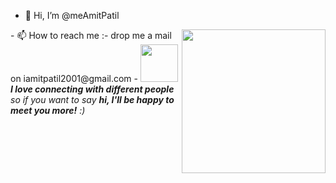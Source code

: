 - 👋 Hi, I’m @meAmitPatil
<img align='right' src="https://media.giphy.com/media/M9gbBd9nbDrOTu1Mqx/giphy.gif" width="230">
- 📫 How to reach me :- drop me a mail on iamitpatil2001@gmail.com
- <img src="https://media.giphy.com/media/LnQjpWaON8nhr21vNW/giphy.gif" width="60"> <em><b>I love connecting with different people</b> so if you want to say <b>hi, I'll be happy to meet you more!</b> :)</em>
